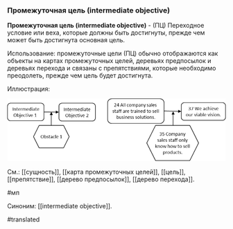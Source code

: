 ### Промежуточная цель (intermediate objective)

**Промежуточная цель (intermediate objective)** - (ПЦ) Переходное условие или веха, которые должны быть достигнуты, прежде чем может быть достигнута основная цель.

Использование: промежуточные цели (ПЦ) обычно отображаются как объекты на картах промежуточных целей, деревьях предпосылок и деревьях перехода и связаны с препятствиями, которые необходимо преодолеть, прежде чем цель будет достигнута.

Иллюстрация:

![](images/image4.png)

См.: [[сущность]], [[карта промежуточных целей]], [[цель]], [[препятствие]], [[дерево предпосылок]], [[дерево перехода]].

#мп

Синоним: [[intermediate objective]].

#translated
